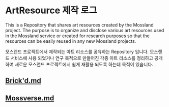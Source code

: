 # ArtResource 제작 로그

This is a Repository that shares art resources created by the Mossland project. The purpose is to organize and disclose various art resources used in the Mossland service or created for research purposes so that the resources can be easily reused in any new Mossland projects.

모스랜드 프로젝트에서 제작되는 아트 리소스를 공유하는 Repository 입니다. 모스랜드 서비스에 사용 되었거나 연구 목적으로 만들어진 각종 아트 리소스를 정리하고 공개하여 새로운 모스랜드 프로젝트에서 쉽게 재활용 되도록 하는데 목적이 있습니다.

## [Brick'd.md](https://github.com/mossland/art_resource/blob/main/Brick'd/Brick'd.md)
## [Mossverse.md](https://github.com/mossland/art_resource/blob/main/Mossverse/Mossverse.md)
